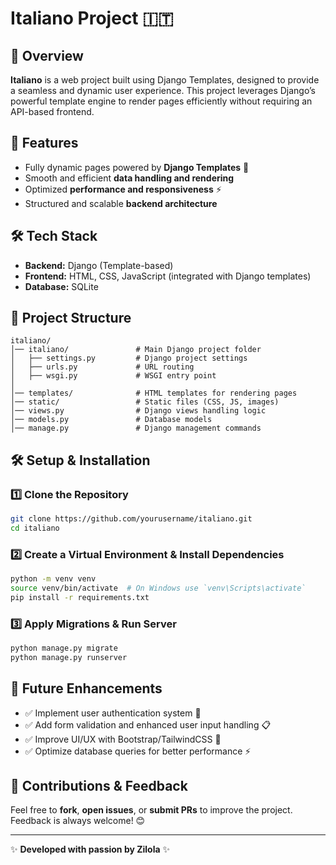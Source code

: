 # Italiano Project 🇮🇹

## 📌 Overview
**Italiano** is a web project built using Django Templates, designed to provide a seamless and dynamic user experience. This project leverages Django’s powerful template engine to render pages efficiently without requiring an API-based frontend.

## 🚀 Features
- Fully dynamic pages powered by **Django Templates** 🎨
- Smooth and efficient **data handling and rendering**
- Optimized **performance and responsiveness** ⚡
- Structured and scalable **backend architecture**

## 🛠️ Tech Stack
- **Backend:** Django (Template-based)
- **Frontend:** HTML, CSS, JavaScript (integrated with Django templates)
- **Database:** SQLite 

## 📂 Project Structure
```
italiano/
│── italiano/               # Main Django project folder
│   ├── settings.py         # Django project settings
│   ├── urls.py             # URL routing
│   ├── wsgi.py             # WSGI entry point
│
│── templates/              # HTML templates for rendering pages
│── static/                 # Static files (CSS, JS, images)
│── views.py                # Django views handling logic
│── models.py               # Database models
│── manage.py               # Django management commands
```

## 🛠️ Setup & Installation
### 1️⃣ Clone the Repository
```bash
git clone https://github.com/yourusername/italiano.git
cd italiano
```

### 2️⃣ Create a Virtual Environment & Install Dependencies
```bash
python -m venv venv
source venv/bin/activate  # On Windows use `venv\Scripts\activate`
pip install -r requirements.txt
```

### 3️⃣ Apply Migrations & Run Server
```bash
python manage.py migrate
python manage.py runserver
```

## 📌 Future Enhancements
- ✅ Implement user authentication system 🔑
- ✅ Add form validation and enhanced user input handling 📋
- ✅ Improve UI/UX with Bootstrap/TailwindCSS 🎨
- ✅ Optimize database queries for better performance ⚡

## 🎯 Contributions & Feedback
Feel free to **fork**, **open issues**, or **submit PRs** to improve the project. Feedback is always welcome! 😊

---
✨ **Developed with passion by Zilola** ✨
